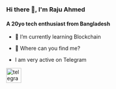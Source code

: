 ### Hi there 👋, I'm Raju Ahmed
#### A 20yo tech enthusiast from Bangladesh

- 🌱 I’m currently learning Blockchain

- 🔎 Where can you find me?
- I am very active on Telegram









[<img src='https://i.ibb.co/4TN39MP/telegram-icon-6243.png' alt='telegram' height='40'>](https://t.me/RajuAhm3d)
